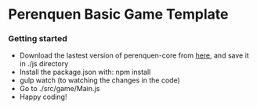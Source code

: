 # Perenquen Basic Game Template

### Getting started
  
  - Download the lastest version of perenquen-core from [here](https://github.com/PerenquenEngine/perenquen-core/blob/dev-v1/build), and save it in ./js directory
  - Install the package.json with: npm install
  - gulp watch (to watching the changes in the code)
  - Go to ./src/game/Main.js
  - Happy coding!